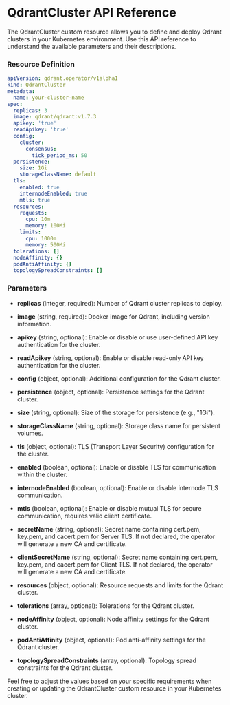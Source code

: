 # QdrantCluster API Reference

The QdrantCluster custom resource allows you to define and deploy Qdrant clusters in your Kubernetes environment. 
Use this API reference to understand the available parameters and their descriptions.

### Resource Definition

```yaml
apiVersion: qdrant.operator/v1alpha1
kind: QdrantCluster
metadata:
  name: your-cluster-name
spec:
  replicas: 3
  image: qdrant/qdrant:v1.7.3
  apikey: 'true'
  readApikey: 'true'
  config:
    cluster:
      consensus:
        tick_period_ms: 50
  persistence:
    size: 1Gi
    storageClassName: default
  tls:
    enabled: true
    internodeEnabled: true
    mtls: true
  resources:
    requests:
      cpu: 10m
      memory: 100Mi
    limits:
      cpu: 1000m
      memory: 500Mi
  tolerations: []
  nodeAffinity: {}
  podAntiAffinity: {}
  topologySpreadConstraints: []
```

### Parameters

- **replicas** (integer, required): Number of Qdrant cluster replicas to deploy.

- **image** (string, required): Docker image for Qdrant, including version information.

- **apikey** (string, optional): Enable or disable or use user-defined API key authentication for the cluster.

- **readApikey** (string, optional): Enable or disable read-only API key authentication for the cluster.

- **config** (object, optional): Additional configuration for the Qdrant cluster.

- **persistence** (object, optional): Persistence settings for the Qdrant cluster.

 - **size** (string, optional): Size of the storage for persistence (e.g., "1Gi").

 - **storageClassName** (string, optional): Storage class name for persistent volumes.

- **tls** (object, optional): TLS (Transport Layer Security) configuration for the cluster.

 - **enabled** (boolean, optional): Enable or disable TLS for communication within the cluster.

 - **internodeEnabled** (boolean, optional): Enable or disable internode TLS communication.

 - **mtls** (boolean, optional): Enable or disable mutual TLS for secure communication, requires valid client certificate.

 - **secretName** (string, optional): Secret name containing cert.pem, key.pem, and cacert.pem for Server TLS. If not declared, the operator will generate a new CA and certificate.

 - **clientSecretName** (string, optional): Secret name containing cert.pem, key.pem, and cacert.pem for Client TLS. If not declared, the operator will generate a new CA and certificate.


- **resources** (object, optional): Resource requests and limits for the Qdrant cluster.

- **tolerations** (array, optional): Tolerations for the Qdrant cluster.

- **nodeAffinity** (object, optional): Node affinity settings for the Qdrant cluster.

- **podAntiAffinity** (object, optional): Pod anti-affinity settings for the Qdrant cluster.

- **topologySpreadConstraints** (array, optional): Topology spread constraints for the Qdrant cluster.

Feel free to adjust the values based on your specific requirements when creating or updating the QdrantCluster custom resource in your Kubernetes cluster.


